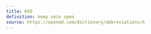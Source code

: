 ```yaml
---
title: KVO
definition: keep vein open
source: https://openmd.com/dictionary/abbreviations/k
---
```

